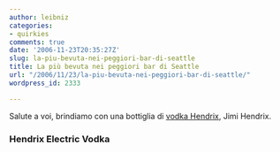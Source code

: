 ```yaml
---
author: leibniz
categories:
- quirkies
comments: true
date: '2006-11-23T20:35:27Z'
slug: la-piu-bevuta-nei-peggiori-bar-di-seattle
title: La più bevuta nei peggiori bar di Seattle
url: "/2006/11/23/la-piu-bevuta-nei-peggiori-bar-di-seattle/"
wordpress_id: 2333

---
```

Salute a voi, brindiamo con una bottiglia di [vodka Hendrix](http://www.houseofhendrix.com/vodka.php), Jimi Hendrix.

### Hendrix Electric Vodka
